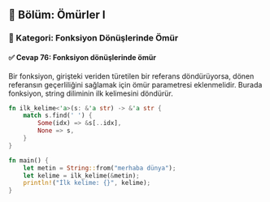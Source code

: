 ## 📘 Bölüm: Ömürler I  
### 🔹 Kategori: Fonksiyon Dönüşlerinde Ömür  
#### ✅ Cevap 76: Fonksiyon dönüşlerinde ömür

Bir fonksiyon, girişteki veriden türetilen bir referans döndürüyorsa, dönen referansın geçerliliğini sağlamak için ömür parametresi eklenmelidir. Burada fonksiyon, string diliminin ilk kelimesini döndürür.

```rust
fn ilk_kelime<'a>(s: &'a str) -> &'a str {
    match s.find(' ') {
        Some(idx) => &s[..idx],
        None => s,
    }
}

fn main() {
    let metin = String::from("merhaba dünya");
    let kelime = ilk_kelime(&metin);
    println!("İlk kelime: {}", kelime);
}
```
